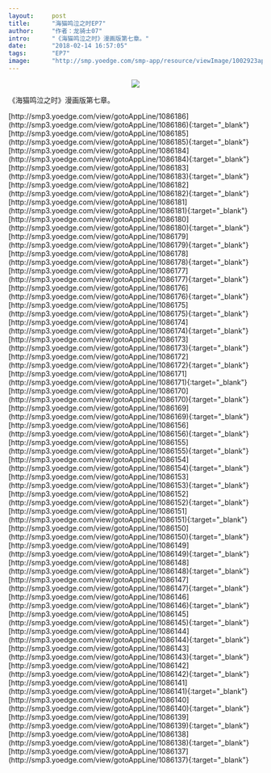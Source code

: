 ```yaml
---
layout:     post
title:      "海猫鸣泣之时EP7"
author:     "作者：龙骑士07"
intro:      "《海猫鸣泣之时》漫画版第七章。"
date:       "2018-02-14 16:57:05"
tags:       "EP7"
image:      "http://smp.yoedge.com/smp-app/resource/viewImage/1002923appline.png"
---
```

<div style="text-align: center">
<p><img src="http://smp.yoedge.com/smp-app/resource/viewImage/1002923appline.png"/></p>
</div>
<p class="post-meta">
<span>《海猫鸣泣之时》漫画版第七章。</span>
</p>
[http://smp3.yoedge.com/view/gotoAppLine/1086186](http://smp3.yoedge.com/view/gotoAppLine/1086186){:target="_blank"}
[http://smp3.yoedge.com/view/gotoAppLine/1086185](http://smp3.yoedge.com/view/gotoAppLine/1086185){:target="_blank"}
[http://smp3.yoedge.com/view/gotoAppLine/1086184](http://smp3.yoedge.com/view/gotoAppLine/1086184){:target="_blank"}
[http://smp3.yoedge.com/view/gotoAppLine/1086183](http://smp3.yoedge.com/view/gotoAppLine/1086183){:target="_blank"}
[http://smp3.yoedge.com/view/gotoAppLine/1086182](http://smp3.yoedge.com/view/gotoAppLine/1086182){:target="_blank"}
[http://smp3.yoedge.com/view/gotoAppLine/1086181](http://smp3.yoedge.com/view/gotoAppLine/1086181){:target="_blank"}
[http://smp3.yoedge.com/view/gotoAppLine/1086180](http://smp3.yoedge.com/view/gotoAppLine/1086180){:target="_blank"}
[http://smp3.yoedge.com/view/gotoAppLine/1086179](http://smp3.yoedge.com/view/gotoAppLine/1086179){:target="_blank"}
[http://smp3.yoedge.com/view/gotoAppLine/1086178](http://smp3.yoedge.com/view/gotoAppLine/1086178){:target="_blank"}
[http://smp3.yoedge.com/view/gotoAppLine/1086177](http://smp3.yoedge.com/view/gotoAppLine/1086177){:target="_blank"}
[http://smp3.yoedge.com/view/gotoAppLine/1086176](http://smp3.yoedge.com/view/gotoAppLine/1086176){:target="_blank"}
[http://smp3.yoedge.com/view/gotoAppLine/1086175](http://smp3.yoedge.com/view/gotoAppLine/1086175){:target="_blank"}
[http://smp3.yoedge.com/view/gotoAppLine/1086174](http://smp3.yoedge.com/view/gotoAppLine/1086174){:target="_blank"}
[http://smp3.yoedge.com/view/gotoAppLine/1086173](http://smp3.yoedge.com/view/gotoAppLine/1086173){:target="_blank"}
[http://smp3.yoedge.com/view/gotoAppLine/1086172](http://smp3.yoedge.com/view/gotoAppLine/1086172){:target="_blank"}
[http://smp3.yoedge.com/view/gotoAppLine/1086171](http://smp3.yoedge.com/view/gotoAppLine/1086171){:target="_blank"}
[http://smp3.yoedge.com/view/gotoAppLine/1086170](http://smp3.yoedge.com/view/gotoAppLine/1086170){:target="_blank"}
[http://smp3.yoedge.com/view/gotoAppLine/1086169](http://smp3.yoedge.com/view/gotoAppLine/1086169){:target="_blank"}
[http://smp3.yoedge.com/view/gotoAppLine/1086156](http://smp3.yoedge.com/view/gotoAppLine/1086156){:target="_blank"}
[http://smp3.yoedge.com/view/gotoAppLine/1086155](http://smp3.yoedge.com/view/gotoAppLine/1086155){:target="_blank"}
[http://smp3.yoedge.com/view/gotoAppLine/1086154](http://smp3.yoedge.com/view/gotoAppLine/1086154){:target="_blank"}
[http://smp3.yoedge.com/view/gotoAppLine/1086153](http://smp3.yoedge.com/view/gotoAppLine/1086153){:target="_blank"}
[http://smp3.yoedge.com/view/gotoAppLine/1086152](http://smp3.yoedge.com/view/gotoAppLine/1086152){:target="_blank"}
[http://smp3.yoedge.com/view/gotoAppLine/1086151](http://smp3.yoedge.com/view/gotoAppLine/1086151){:target="_blank"}
[http://smp3.yoedge.com/view/gotoAppLine/1086150](http://smp3.yoedge.com/view/gotoAppLine/1086150){:target="_blank"}
[http://smp3.yoedge.com/view/gotoAppLine/1086149](http://smp3.yoedge.com/view/gotoAppLine/1086149){:target="_blank"}
[http://smp3.yoedge.com/view/gotoAppLine/1086148](http://smp3.yoedge.com/view/gotoAppLine/1086148){:target="_blank"}
[http://smp3.yoedge.com/view/gotoAppLine/1086147](http://smp3.yoedge.com/view/gotoAppLine/1086147){:target="_blank"}
[http://smp3.yoedge.com/view/gotoAppLine/1086146](http://smp3.yoedge.com/view/gotoAppLine/1086146){:target="_blank"}
[http://smp3.yoedge.com/view/gotoAppLine/1086145](http://smp3.yoedge.com/view/gotoAppLine/1086145){:target="_blank"}
[http://smp3.yoedge.com/view/gotoAppLine/1086144](http://smp3.yoedge.com/view/gotoAppLine/1086144){:target="_blank"}
[http://smp3.yoedge.com/view/gotoAppLine/1086143](http://smp3.yoedge.com/view/gotoAppLine/1086143){:target="_blank"}
[http://smp3.yoedge.com/view/gotoAppLine/1086142](http://smp3.yoedge.com/view/gotoAppLine/1086142){:target="_blank"}
[http://smp3.yoedge.com/view/gotoAppLine/1086141](http://smp3.yoedge.com/view/gotoAppLine/1086141){:target="_blank"}
[http://smp3.yoedge.com/view/gotoAppLine/1086140](http://smp3.yoedge.com/view/gotoAppLine/1086140){:target="_blank"}
[http://smp3.yoedge.com/view/gotoAppLine/1086139](http://smp3.yoedge.com/view/gotoAppLine/1086139){:target="_blank"}
[http://smp3.yoedge.com/view/gotoAppLine/1086138](http://smp3.yoedge.com/view/gotoAppLine/1086138){:target="_blank"}
[http://smp3.yoedge.com/view/gotoAppLine/1086137](http://smp3.yoedge.com/view/gotoAppLine/1086137){:target="_blank"}


